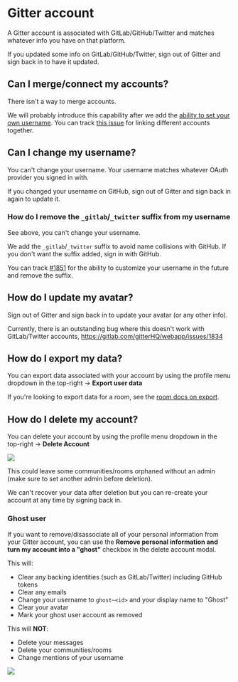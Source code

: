# Gitter account

A Gitter account is associated with GitLab/GitHub/Twitter and matches whatever info you have on that platform.

If you updated some info on GitLab/GitHub/Twitter, sign out of Gitter and sign back in to have it updated.


## Can I merge/connect my accounts?

There isn't a way to merge accounts.

We will probably introduce this capability after we add the [ability to set your own username](https://gitlab.com/gitterHQ/webapp/-/issues/1851). You can track [this issue](https://gitlab.com/gitterHQ/webapp/-/issues/1752) for linking different accounts together.


## Can I change my username?

You can't change your username. Your username matches whatever OAuth provider you signed in with.

If you changed your username on GitHub, sign out of Gitter and sign back in again to update it.


### How do I remove the  `_gitlab`/`_twitter` suffix from my username

See above, you can't change your username.

We add the `_gitlab`/`_twitter` suffix to avoid name collisions with GitHub.
If you don't want the suffix added, sign in with GitHub.

You can track [#1851](https://gitlab.com/gitterHQ/webapp/issues/1851)
for the ability to customize your username in the future and remove the suffix.

## How do I update my avatar?

Sign out of Gitter and sign back in to update your avatar (or any other info).

Currently, there is an outstanding bug where this doesn't work with GitLab/Twitter accounts, https://gitlab.com/gitterHQ/webapp/issues/1834


## How do I export my data?

You can export data associated with your account by using the profile menu dropdown in the top-right -> **Export user data**

If you're looking to export data for a room, see the [room docs on export](./rooms.md#export-room-data).


## How do I delete my account?

You can delete your account by using the profile menu dropdown in the top-right -> **Delete Account**

![](https://i.imgur.com/j3Gowl7.png)

This could leave some communities/rooms orphaned without an admin (make sure to set another admin before deletion).

We can't recover your data after deletion but you can re-create your account at any time by signing back in.

### Ghost user

If you want to remove/disassociate all of your personal information from your Gitter account,
you can use the **Remove personal information and turn my account into a "ghost"** checkbox in the delete account modal.

This will:

 - Clear any backing identities (such as GitLab/Twitter) including GitHub tokens
 - Clear any emails
 - Change your username to `ghost~<id>` and your display name to "Ghost"
 - Clear your avatar
 - Mark your ghost user account as removed

This will **NOT**:

 - Delete your messages
 - Delete your communities/rooms
 - Change mentions of your username

![](https://i.imgur.com/rX3plq5.png)
